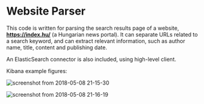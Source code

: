 # Website Parser

This code is written for parsing the search results page of a website, **https://index.hu/** (a Hungarian news portal).
It can separate URLs related to a search keyword, and can extract relevant information, such as author name,
title, content and publishing date.

An ElasticSearch connector is also included, using high-level client.

Kibana example figures:

![screenshot from 2018-05-08 21-15-30](https://user-images.githubusercontent.com/36161760/39778034-878ed0d6-5305-11e8-9074-e959440f5d04.png)

![screenshot from 2018-05-08 21-16-19](https://user-images.githubusercontent.com/36161760/39778043-8aa2606c-5305-11e8-9504-0f33917d75b6.png)
